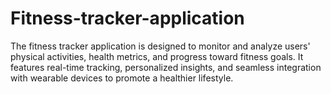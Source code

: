# Fitness-tracker-application
The fitness tracker application is designed to monitor and analyze users' physical activities, health metrics, and progress toward fitness goals. It features real-time tracking, personalized insights, and seamless integration with wearable devices to promote a healthier lifestyle.
